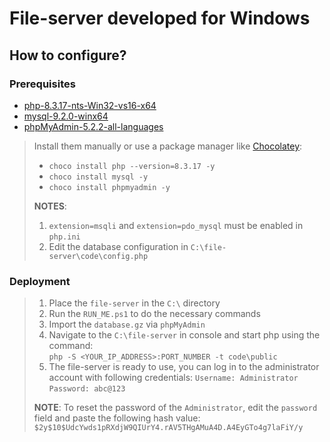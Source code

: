 # File-server developed for Windows

## How to configure?

### Prerequisites

- [php-8.3.17-nts-Win32-vs16-x64](https://windows.php.net/downloads/releases/php-8.4.4-Win32-vs17-x86.zip)
- [mysql-9.2.0-winx64](https://dev.mysql.com/downloads/file/?id=537330)
- [phpMyAdmin-5.2.2-all-languages](https://files.phpmyadmin.net/phpMyAdmin/5.2.2/phpMyAdmin-5.2.2-all-languages.zip)

> Install them manually or use a package manager like [Chocolatey](https://chocolatey.org/):
>
> - `choco install php --version=8.3.17 -y`
> - `choco install mysql -y`
> - `choco install phpmyadmin -y`
>
> **NOTES**:
>
> 1. `extension=msqli` and `extension=pdo_mysql` must be enabled in `php.ini`
> 2. Edit the database configuration in `C:\file-server\code\config.php`

### Deployment

> 1. Place the `file-server` in the `C:\` directory
> 2. Run the `RUN_ME.ps1` to do the necessary commands
> 3. Import the `database.gz` via `phpMyAdmin`
> 4. Navigate to the `C:\file-server` in console and start php using the command:  
>    `php -S <YOUR_IP_ADDRESS>:PORT_NUMBER -t code\public`
> 5. The file-server is ready to use, you can log in to the administrator account with following credentials:
>    `Username: Administrator`  
>    `Password: abc@123`
>
> **NOTE**: To reset the password of the `Administrator`, edit the `password` field and paste the following hash value:  
> `$2y$10$UdcYwds1pRXdjW9QIUrY4.rAV5THgAMuA4D.A4EyGTo4g7laFiY/y`

